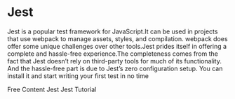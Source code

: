 # Jest

Jest is a popular test framework for JavaScript.It can be used in projects that use webpack to manage assets, styles, and compilation. webpack does offer some unique challenges over other tools.Jest prides itself in offering a complete and hassle-free experience.The completeness comes from the fact that Jest doesn’t rely on third-party tools for much of its functionality. And the hassle-free part is due to Jest’s zero configuration setup. You can install it and start writing your first test in no time

<ResourceGroupTitle>Free Content</ResourceGroupTitle>
<BadgeLink colorScheme='yellow' badgeText='OFFICIAL WEBSITE' href='https://jestjs.io/'> Jest</BadgeLink>
<BadgeLink colorScheme='yellow' badgeText='Read' href='https://www.testim.io/blog/jest-testing-a-helpful-introductory-tutorial/'> Jest Tutorial</BadgeLink>
